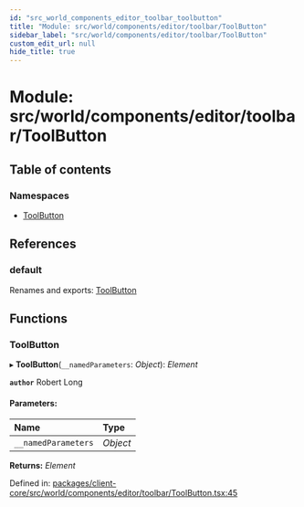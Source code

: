 ```yaml
---
id: "src_world_components_editor_toolbar_toolbutton"
title: "Module: src/world/components/editor/toolbar/ToolButton"
sidebar_label: "src/world/components/editor/toolbar/ToolButton"
custom_edit_url: null
hide_title: true
---
```


# Module: src/world/components/editor/toolbar/ToolButton

## Table of contents

### Namespaces

- [ToolButton](src_world_components_editor_toolbar_toolbutton.toolbutton.md)

## References

### default

Renames and exports: [ToolButton](src_world_components_editor_toolbar_toolbutton.md#toolbutton)

## Functions

### ToolButton

▸ **ToolButton**(`__namedParameters`: *Object*): *Element*

**`author`** Robert Long

#### Parameters:

| Name | Type |
| :------ | :------ |
| `__namedParameters` | *Object* |

**Returns:** *Element*

Defined in: [packages/client-core/src/world/components/editor/toolbar/ToolButton.tsx:45](https://github.com/xr3ngine/xr3ngine/blob/7e8e151f1/packages/client-core/src/world/components/editor/toolbar/ToolButton.tsx#L45)
